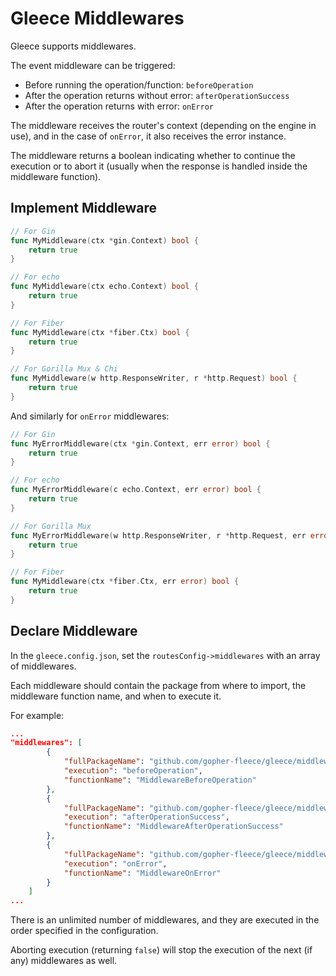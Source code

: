 # Gleece Middlewares

Gleece supports middlewares.

The event middleware can be triggered:
- Before running the operation/function: `beforeOperation`
- After the operation returns without error: `afterOperationSuccess`
- After the operation returns with error: `onError`

The middleware receives the router's context (depending on the engine in use), and in the case of `onError`, it also receives the error instance.

The middleware returns a boolean indicating whether to continue the execution or to abort it (usually when the response is handled inside the middleware function).

## Implement Middleware

```go
// For Gin
func MyMiddleware(ctx *gin.Context) bool {
	return true
}

// For echo
func MyMiddleware(ctx echo.Context) bool {
	return true
}

// For Fiber
func MyMiddleware(ctx *fiber.Ctx) bool {
	return true
}

// For Gorilla Mux & Chi
func MyMiddleware(w http.ResponseWriter, r *http.Request) bool {
	return true
}
```

And similarly for `onError` middlewares:
```go
// For Gin
func MyErrorMiddleware(ctx *gin.Context, err error) bool {
	return true
}

// For echo
func MyErrorMiddleware(c echo.Context, err error) bool {
	return true
}

// For Gorilla Mux
func MyErrorMiddleware(w http.ResponseWriter, r *http.Request, err error) bool {
	return true
}

// For Fiber
func MyMiddleware(ctx *fiber.Ctx, err error) bool {
	return true
}
```

## Declare Middleware

In the `gleece.config.json`, set the `routesConfig->middlewares` with an array of middlewares.

Each middleware should contain the package from where to import, the middleware function name, and when to execute it.

For example:
```json
...
"middlewares": [
		{
			"fullPackageName": "github.com/gopher-fleece/gleece/middlewares",
			"execution": "beforeOperation",
			"functionName": "MiddlewareBeforeOperation"
		},
		{
			"fullPackageName": "github.com/gopher-fleece/gleece/middlewares",
			"execution": "afterOperationSuccess",
			"functionName": "MiddlewareAfterOperationSuccess"
		},
		{
			"fullPackageName": "github.com/gopher-fleece/gleece/middlewares",
			"execution": "onError",
			"functionName": "MiddlewareOnError"
		}
	]
...
```

There is an unlimited number of middlewares, and they are executed in the order specified in the configuration.

Aborting execution (returning `false`) will stop the execution of the next (if any) middlewares as well.
